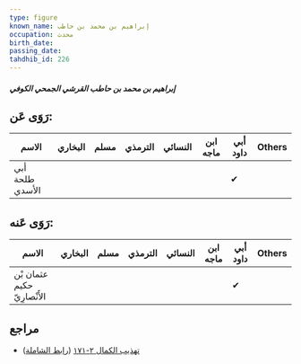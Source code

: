 ```yaml
---
type: figure
known_name: إبراهيم بن محمد بن حاطب
occupation: محدث
birth_date:
passing_date:
tahdhib_id: 226
---
```

##### إبراهيم بن محمد بن حاطب القرشي الجمحي الكوفي

## رَوَى عَن:
| الاسم           | البخاري | مسلم | الترمذي | النسائي | ابن ماجه | أبي داود | Others |
| --------------- | ------- | ---- | ------- | ------- | -------- | -------- | ------ |
| أبي طلحة الأسدي |         |      |         |         |          | ✔        |        |
## رَوَى عَنه:
| الاسم                       | البخاري | مسلم | الترمذي | النسائي | ابن ماجه | أبي داود | Others |
| --------------------------- | ------- | ---- | ------- | ------- | -------- | -------- | ------ |
| عثمان بْن حكيم الأَنْصارِيّ |         |      |         |         |          | ✔        |        |
## مراجع
- [تهذيب الكمال ٢-١٧١](obsidian://open?vault=Tahdhib-al-Kamal&file=Figures/٢٢٦-إبراهيم%20بن%20محمد%20بن%20حاطب%20القرشي%20الجمحي%20الكوفي) ([رابط الشاملة](https://shamela.ws/book/3722/652))